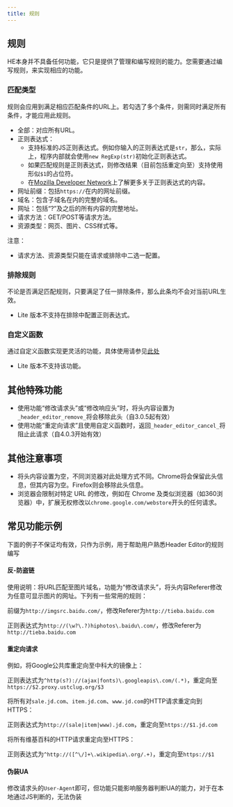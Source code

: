 ```yaml
---
title: 规则
---
```


## 规则

HE本身并不具备任何功能，它只是提供了管理和编写规则的能力。您需要通过编写规则，来实现相应的功能。

### 匹配类型

规则会应用到满足相应匹配条件的URL上。若勾选了多个条件，则需同时满足所有条件，才能应用此规则。

* 全部：对应所有URL。
* 正则表达式：
	* 支持标准的JS正则表达式。例如你输入的正则表达式是`str`，那么，实际上，程序内部就会使用`new RegExp(str)`初始化正则表达式。
	* 如果匹配规则是正则表达式，则修改结果（目前包括重定向至）支持使用形似`$1`的占位符。
	* 在[Mozilla Developer Network](https://developer.mozilla.org/zh-CN/docs/Web/JavaScript/Reference/Global_Objects/RegExp)上了解更多关于正则表达式的内容。
* 网址前缀：包括`https://`在内的网址前缀。
* 域名：包含子域名在内的完整的域名。
* 网址：包括“?”及之后的所有内容的完整地址。
* 请求方法：GET/POST等请求方法。
* 资源类型：网页、图片、CSS样式等。

注意：
* 请求方法、资源类型只能在请求或排除中二选一配置。

### 排除规则

不论是否满足匹配规则，只要满足了任一排除条件，那么此条均不会对当前URL生效。

* Lite 版本不支持在排除中配置正则表达式。

### 自定义函数

通过自定义函数实现更灵活的功能，具体使用请参见[此处](./custom-function)

* Lite 版本不支持该功能。

## 其他特殊功能

* 使用功能“修改请求头”或“修改响应头”时，将头内容设置为`_header_editor_remove_`将会移除此头（自3.0.5起有效）
* 使用功能“重定向请求”且使用自定义函数时，返回`_header_editor_cancel_`将阻止此请求（自4.0.3开始有效）

## 其他注意事项

* 将头内容设置为空，不同浏览器对此处理方式不同。Chrome将会保留此头信息，但其内容为空。Firefox则会移除此头信息。
* 浏览器会限制对特定 URL 的修改，例如在 Chrome 及类似浏览器（如360浏览器）中，扩展无权修改以`chrome.google.com/webstore`开头的任何请求。

## 常见功能示例

下面的例子不保证均有效，只作为示例，用于帮助用户熟悉Header Editor的规则编写

#### 反-防盗链

使用说明：将URL匹配至图片域名，功能为“修改请求头”，将头内容Referer修改为任意可显示图片的网址。下列有一些常用的规则：

前缀为`http://imgsrc.baidu.com/`，修改Referer为`http://tieba.baidu.com`

正则表达式为`http://(\w?\.?)hiphotos\.baidu\.com/`，修改Referer为`http://tieba.baidu.com`

#### 重定向请求

例如，将Google公共库重定向至中科大的镜像上：

正则表达式为`^http(s?)://(ajax|fonts)\.googleapis\.com/(.*)`，重定向至`https://$2.proxy.ustclug.org/$3`

将所有对`sale.jd.com`、`item.jd.com`、`www.jd.com`的HTTP请求重定向到HTTPS：

正则表达式为`http://(sale|item|www).jd.com`，重定向至`https://$1.jd.com`

将所有维基百科的HTTP请求重定向至HTTPS：

正则表达式为`^http://([^\/]+\.wikipedia\.org/.+)`，重定向至`https://$1`

#### 伪装UA

修改请求头的`User-Agent`即可，但功能只能影响服务器判断UA的能力，对于在本地通过JS判断的，无法伪装
